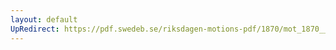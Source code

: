 ```yaml
---
layout: default
UpRedirect: https://pdf.swedeb.se/riksdagen-motions-pdf/1870/mot_1870__ak__reg/mot_1870__ak__reg_003.pdf
---
```

